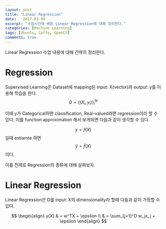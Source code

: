 ```yaml
---
layout: post
title: "Linear Regression"
date:   2017-03-09
excerpt: "수업시간에 배운 Linear Regression에 대해 정리한다."
categories: [Machine Learning]
tags: [Ubuntu, Caffe, OpenCV]
comments: true
---
```


Linear Regression 수업 내용에 대해 간략히 정리한다.

# Regression

Supervised Learning은 Dataset에 mapping된 input: X(vector)와 output: y를 이용해 학습을 한다.
$$ D = \{(X_i, y_i)\}_i^N $$

이때 y가 Categorical하면 classification, Real-valued라면 regression이라 할 수 있다. 
이를 function approximation 해서 보게되면 다음과 같이 생각할 수 있다.

$$ y = f(X) $$ 일때 estiamte 하면
$$ \hat y = \hat f(X) $$
이다.

이를 전제로 Regression의 종류에 대해 살펴보자.

# Linear Regression

Linear Regression은 D를 input: X의 dimensionality라 할때 다음과 같이 가정할 수 있다.

$$ \begin{align} 
	y(X) & = w^TX + \epsilon \\
	& = \sum_{j=1}^D w_jx_j + \epsilon
	\end{align}
$$
